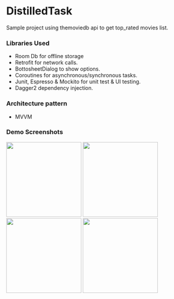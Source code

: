 # DistilledTask

Sample project using themoviedb api to get top_rated movies list.

### Libraries Used

* Room Db for offline storage
* Retrofit for network calls.
* BottosheetDialog to show options. 
* Coroutines for asynchronous/synchronous tasks.
* Junit, Espresso & Mockito for unit test & UI testing.
* Dagger2 dependency injection.

###  Architecture pattern
* MVVM

### Demo Screenshots

<p float="left">
  <img src="https://user-images.githubusercontent.com/10658016/132338251-65e15648-2647-4a9d-b812-a04b5b345773.png" width="200" />
  <img src="https://user-images.githubusercontent.com/10658016/132337956-4a606d57-82e1-40f1-90a4-84654fc937b3.png" width="200" />
  <img src="https://user-images.githubusercontent.com/10658016/132337999-72676458-d421-46e1-bf30-366f231fb2d9.png" width="200" />
  <img src="https://user-images.githubusercontent.com/10658016/132338004-ce8d47ca-a0f3-4f9a-8f97-e73bec950fbd.png" width="200" /> 
</p>


